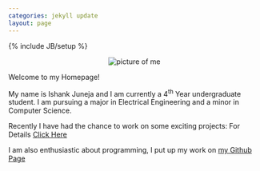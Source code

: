```yaml
---
categories: jekyll update
layout: page
---
```

{% include JB/setup %}
<!--- Put in Top Most Jekyll Directory-->

<p align="center">
  <img src="{{site.baseurl}}/assets/images/ishank.jpg" alt="picture of me"/>
</p>

Welcome to my Homepage!

My name is Ishank Juneja and I am currently a 4<sup>th</sup> Year undergraduate student. I am pursuing a major in Electrical Engineering and a minor in Computer Science. 

Recently I have had the chance to work on some exciting projects: For Details [Click Here]({{site.baseurl}}/projects)

I am also enthusiastic about programming, I put up my work on [my Github Page](https://github.com/ishank-juneja)